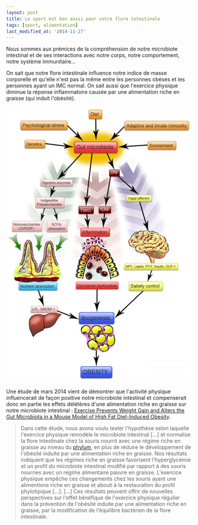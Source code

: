 ```yaml
---
layout: post
title: Le sport est bon aussi pour votre flore intestinale
tags: [sport, alimentation]
last_modified_at: '2014-11-27'
---
```


Nous sommes aux prémices de la compréhension de notre microbiote intestinal et de ses interactions avec notre corps, notre comportement, notre système immunitaire...

On sait que notre flore intestinale influence notre indice de masse corporelle et qu'elle n'est pas la même entre les personnes obèses et les personnes ayant un IMC normal. On sait aussi que l'exercice physique diminue la réponse inflammatoire causée par une alimentation riche en graisse (qui induit l'obésité).

[![Gut microbiota](/assets/2014-04-17/Gut-microbiota.jpg)](http://www.ncbi.nlm.nih.gov/pmc/articles/PMC3303978/)

Une étude de mars 2014 vient de démontrer que l'activité physique influencerait de façon positive notre microbiote intestinal et compenserait donc en partie les effets délétères d'une alimentation riche en graisse sur notre microbiote intestinal : [Exercise Prevents Weight Gain and Alters the Gut Microbiota in a Mouse Model of High Fat Diet-Induced Obesity](http://www.ncbi.nlm.nih.gov/pmc/articles/PMC3966766/).

> Dans cette étude, nous avons voulu tester l'hypothèse selon laquelle l'exercice physique remodèle le microbiote intestinal [...] et normalise la flore intestinale chez la souris nourrit avec une régime riche en graisse au niveau du [phylum](https://fr.wikipedia.org/wiki/Embranchement_(biologie)), en plus de réduire le développement de l'obésité induite par une alimentation riche en graisse. Nos résultats indiquent que les régimes riche en graisse favorisent l'hyperglycémie et un profil du microbiote intestinal modifié par rapport à des souris nourries avec un régime alimentaire pauvre en graisse. L'exercice physique empêche ces changements chez les souris ayant une alimentions riche en graisse et abouti à la restauration du profil phylotipique [...]. [...] Ces résultats peuvent offrir de nouvelles perspectives sur l'effet bénéfique de l'exercice physique régulier dans la prévention de l'obésité induite par une alimentation riche en graisse, par la modification de l'équilibre bactérien de la flore intestinale.
